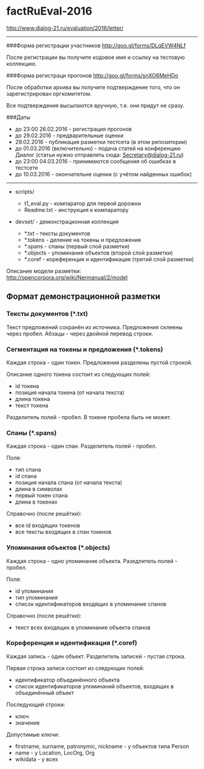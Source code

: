 # factRuEval-2016
http://www.dialog-21.ru/evaluation/2016/letter/

----

###Форма регистрации участников
http://goo.gl/forms/DLqEVW4NLf

После регистрации вы получите кодовое имя и ссылку на тестовую коллекцию.


###Форма регистраци прогонов
http://goo.gl/forms/snXO6MeHDo

После обработки архива вы получите подтверждение того, что он зарегистрирован оргкомитетом.


Все подтверждения высылаются вручную, т.е. они придут не сразу.


###Даты

* до 23:00 26.02.2016 - регистрация прогонов
* до 29.02.2016 - предварительные оценки
* 29.02.2016 - публикация разметки тестсета (в этом репозитории)
* до 01.03.2016 (включительно) - подача статей на конференцию Диалог (статьи нужно отправлять сюда: Secretary@dialog-21.ru)
* до 23:00 04.03.2016 - принимаются сообщения об ошибках в тестсете
* до 10.03.2016 - окончательне оценки (с учётом найденных ошибок)

----

* scripts/
    * t1_eval.py - компаратор для первой дорожки
    * Readme.txt - инструкция к компаратору
  
* devset/ - демонстрационная коллекция
    * *.txt      - тексты документов
    * *.tokens   - деление на токены и предложения
    * *.spans    - спаны (первый слой разметки)
    * *.objects  - упоминания объектов (второй слой разметки)
    * *.coref    - кореференция и идентификация (третий слой разметки)

 Описание модели разметки: http://opencorpora.org/wiki/Nermanual/2/model

## Формат демонстрационной разметки

### Тексты документов (*.txt)
Текст предложений сохранён из источника. Предложения склеены через пробел. Абзацы - через двойной перевод строки.

### Сегментация на токены и предложения (*.tokens)
Каждая строка - один токен. Предложения разделены пустой строкой.

Описание одного токена состоит из следующих полей:
- id токена
- позиция начала токена (от начала текста)
- длина токена
- текст токена
 
Разделитель полей - пробел. В токене пробела быть не может.

### Спаны (*.spans)
Каждая строка - один спан. Разделитель полей - пробел.

Поля:
- тип спана
- id спана
- позиция начала спана (от начала текста)
- длина в символах
- первый токен спана
- длина в токенах

Справочно (после решётки):
- все id входящих токенов
- все тексты входящих в спан токенов

### Упоминания объектов (*.objects)
Каждая строка - одно упоминание объекта. Разедлитель полей - пробел.

Поля:
- id упоминания
- тип упоминания
- список идентификаторов входящих в упоминание спанов

Справочно (после решётки):
- текст всех входящих в упоминание объекта спанов

### Кореференция и идентификация (*.coref)
Каждая запись - один объект. Разделитель записей - пустая строка.

Первая строка записи состоит из следующих полей:
- идентификатор объединённого объекта
- список идентификаторов упоминаний объектов, входящих в объединённый объект

Последующий строки:
- ключ
- значение

Допустимые ключи:
- firstname, surname, patronymic, nickname - у объектов типа Person
- name - у Location, LocOrg, Org
- wikidata - у всех
